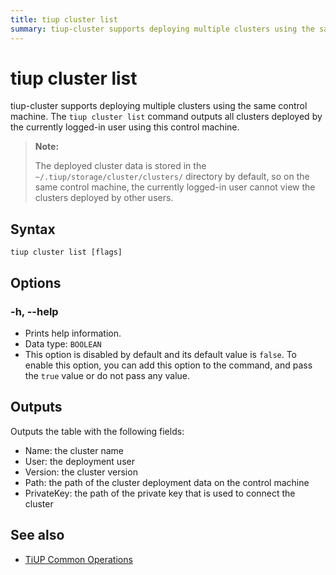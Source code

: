 ```yaml
---
title: tiup cluster list
summary: tiup-cluster supports deploying multiple clusters using the same control machine. The `tiup cluster list` command outputs all clusters deployed by the currently logged-in user. The deployed cluster data is stored in the `~/.tiup/storage/cluster/clusters/` directory. Users can view the cluster name, deployment user, version, path, and private key used to connect the cluster.
---
```


# tiup cluster list

tiup-cluster supports deploying multiple clusters using the same control machine. The `tiup cluster list` command outputs all clusters deployed by the currently logged-in user using this control machine.

> **Note:**
>
> The deployed cluster data is stored in the `~/.tiup/storage/cluster/clusters/` directory by default, so on the same control machine, the currently logged-in user cannot view the clusters deployed by other users.

## Syntax

```shell
tiup cluster list [flags]
```

## Options

### -h, --help

- Prints help information.
- Data type: `BOOLEAN`
- This option is disabled by default and its default value is `false`. To enable this option, you can add this option to the command, and pass the `true` value or do not pass any value.

## Outputs

Outputs the table with the following fields:

- Name: the cluster name
- User: the deployment user
- Version: the cluster version
- Path: the path of the cluster deployment data on the control machine
- PrivateKey: the path of the private key that is used to connect the cluster


## See also

- [TiUP Common Operations](/maintain-tidb-using-tiup.md)
